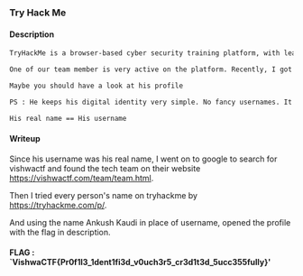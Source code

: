 ### Try Hack Me

#### Description
```txt
TryHackMe is a browser-based cyber security training platform, with learning content covering all skill levels from the complete beginner to the seasoned hacker.

One of our team member is very active on the platform. Recently, I got to know that he comes under 3% in the global leaderboard. Impressive isn't it.

Maybe you should have a look at his profile

PS : He keeps his digital identity very simple. No fancy usernames. It's just a simple mathematics

His real name == His username
```

#### Writeup
Since his username was his real name, I went on to google to search for vishwactf and found the tech team on their website https://vishwactf.com/team/team.html.

Then I tried every person's name on tryhackme by https://tryhackme.com/p/<username>.

And using the name Ankush Kaudi in place of username, opened the profile with the flag in description.

#### FLAG : `VishwaCTF{Pr0f1l3_1dent1fi3d_v0uch3r5_cr3d1t3d_5ucc355fully}'
